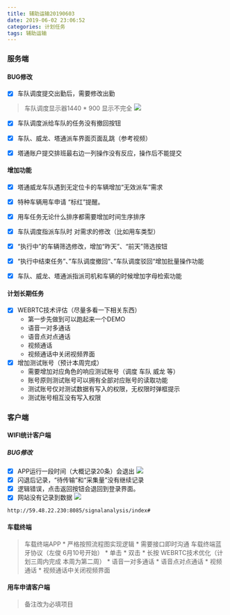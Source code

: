 ```yaml
---
title: 辅助运输20190603
date: 2019-06-02 23:06:52
categories: 计划任务
tags: 辅助运输
---
```



### 服务端
#### BUG修改

* [x] 车队调度提交出勤后，需要修改出勤
> 车队调度显示器1440 * 900 显示不完全
    ![](241559487875_.pic.jpg)
* [x] 车队调度派给车队的任务没有撤回按钮
* [x] 车队、威龙、塔通派车界面页面乱跳（参考视频）
* [x] 塔通账户提交排班最右边一列操作没有反应，操作后不能提交


#### 增加功能

* [x] 塔通威龙车队遇到无定位卡的车辆增加“无效派车”需求
* [x] 特种车辆用车申请 “标红”提醒。
* [x] 用车任务无论什么排序都需要增加时间生序排序
* [x] 车队调度指派车队时 对需求的修改（比如用车类型）
* [x] “执行中”的车辆筛选修改，增加“昨天”、“前天”筛选按钮
* [x] “执行中结束任务”、”车队调度撤回“、”车队调度驳回“增加批量操作功能
* [x] 车队、威龙、塔通派指派司机和车辆的时候增加字母检索功能


#### 计划长期任务
* [x] WEBRTC技术评估（尽量多看一下相关东西）
    * 第一步先做到可以跑起来一个DEMO
    * 语音一对多通话
    * 语音点对点通话 
    * 视频通话
    * 视频通话中关闭视频界面
* [x] 增加测试账号（预计本周完成）
    * 需要增加对应角色的响应测试账号（调度 车队 威龙 等）
    * 账号原则测试账号可以拥有全部对应账号的读取功能
    * 测试账号仅对测试数据有写入的权限，无权限时弹框提示
    * 测试账号相互没有写入权限
### 客户端
#### WIFI统计客户端
##### BUG修改
   * [x] APP运行一段时间（大概记录20条）会退出
    ![](221559482000_.pic.jpg)
   * [x] 闪退后记录，“待传输”和“采集量”没有继续记录
   * [x] 逻辑错误，点击返回按钮会退回到登录界面。
   * [x] 网站没有记录到数据
    ![](231559483030_.pic.jpg)
```
http://59.48.22.230:8085/signalanalysis/index#
```
   
   
    
#### 车载终端

> 车载终端APP 
    * 严格按照流程图实现逻辑
    * 需要接口即时沟通
> 车载终端蓝牙协议（左俊 6月10号开始）
    * 单击
    * 双击
    * 长按
> WEBRTC技术优化（计划三周内完成 本周为第二周）
    * 语音一对多通话
    * 语音点对点通话 
    * 视频通话
    * 视频通话中关闭视频界面


#### 用车申请客户端
> 备注改为必填项目
